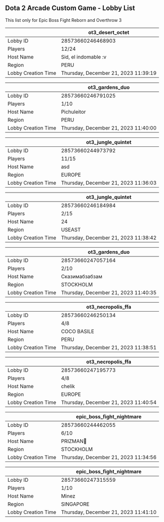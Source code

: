 ## Dota 2 Arcade Custom Game - Lobby List

This list only for Epic Boss Fight Reborn and Overthrow 3

|  | ot3_desert_octet |
| ------ | ------ |
| Lobby ID | 28573660246468903 |
| Players | 12/24 |
| Host Name | Sid, el indomable :v |
| Region | PERU |
| Lobby Creation Time | Thursday, December 21, 2023 11:39:19 |


|  | ot3_gardens_duo |
| ------ | ------ |
| Lobby ID | 28573660246791025 |
| Players | 1/10 |
| Host Name | Pichuleitor |
| Region | PERU |
| Lobby Creation Time | Thursday, December 21, 2023 11:40:00 |


|  | ot3_jungle_quintet |
| ------ | ------ |
| Lobby ID | 28573660244973792 |
| Players | 11/15 |
| Host Name | asd |
| Region | EUROPE |
| Lobby Creation Time | Thursday, December 21, 2023 11:36:03 |


|  | ot3_jungle_quintet |
| ------ | ------ |
| Lobby ID | 28573660246184984 |
| Players | 2/15 |
| Host Name | 24 |
| Region | USEAST |
| Lobby Creation Time | Thursday, December 21, 2023 11:38:42 |


|  | ot3_gardens_duo |
| ------ | ------ |
| Lobby ID | 28573660247057164 |
| Players | 2/10 |
| Host Name | Сказимабзабзам |
| Region | STOCKHOLM |
| Lobby Creation Time | Thursday, December 21, 2023 11:40:35 |


|  | ot3_necropolis_ffa |
| ------ | ------ |
| Lobby ID | 28573660246250134 |
| Players | 4/8 |
| Host Name | COCO BASILE |
| Region | PERU |
| Lobby Creation Time | Thursday, December 21, 2023 11:38:51 |


|  | ot3_necropolis_ffa |
| ------ | ------ |
| Lobby ID | 28573660247195773 |
| Players | 4/8 |
| Host Name | chelik |
| Region | EUROPE |
| Lobby Creation Time | Thursday, December 21, 2023 11:40:54 |


|  | epic_boss_fight_nightmare |
| ------ | ------ |
| Lobby ID | 28573660244462055 |
| Players | 6/10 |
| Host Name | PRIZMAN📿 |
| Region | STOCKHOLM |
| Lobby Creation Time | Thursday, December 21, 2023 11:34:56 |


|  | epic_boss_fight_nightmare |
| ------ | ------ |
| Lobby ID | 28573660247315559 |
| Players | 1/10 |
| Host Name | Minez |
| Region | SINGAPORE |
| Lobby Creation Time | Thursday, December 21, 2023 11:41:10 |


